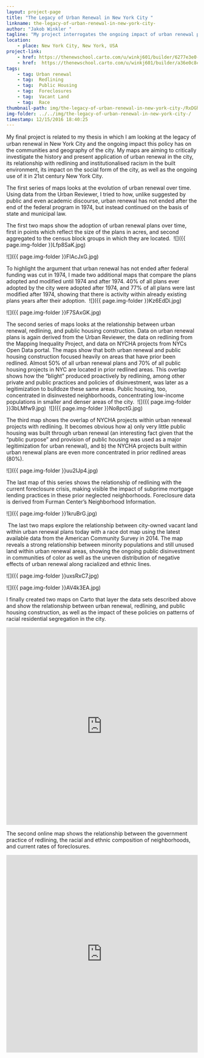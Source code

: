 ```yaml
---
layout: project-page
title: "The Legacy of Urban Renewal in New York City "
linkname: the-legacy-of-urban-renewal-in-new-york-city-
author: "Jakob Winkler "
tagline: "My project interrogates the ongoing impact of urban renewal policies on the population and geography of New York City. "
location:
    - place: New York City, New York, USA
project-link:
    - href: https://thenewschool.carto.com/u/winkj601/builder/6277e3e0-b843-11e6-945c-0ecd1babdde5/embed
    - href:  https://thenewschool.carto.com/u/winkj601/builder/a36e0c8c-b738-11e6-90b5-0e3ebc282e83/embed 
tags:
    - tag: Urban renewal
    - tag:  Redlining
    - tag:  Public Housing
    - tag:  Foreclosures
    - tag:  Vacant Land
    - tag:  Race
thumbnail-path: img/the-legacy-of-urban-renewal-in-new-york-city-/RxDGhnr.jpg
img-folder: ../../img/the-legacy-of-urban-renewal-in-new-york-city-/
timestamp: 12/15/2016 18:40:25
---
```

My ﬁnal project is related to my thesis in which I am looking at the legacy of urban renewal in New York City and the ongoing impact this policy has on the communities and geography of the city. My maps are aiming to critically investigate the history and present application of urban renewal in the city, its relationship with redlining and institutionalised racism in the built environment, its impact on the social form of the city, as well as the ongoing use of it in 21st century New York City. 

The first series of maps looks at the evolution of urban renewal over time. Using data from the Urban Reviewer, I tried to how, unlike suggested by public and even academic discourse, urban renewal has not ended after the end of the federal program in 1974, but instead continued on the basis of state and municipal law. 

The first two maps show the adoption of urban renewal plans over time, first in points which reflect the size of the plans in acres, and second aggregated to the census block groups in which they are located. 
 ![]({{ page.img-folder }}Lfp8SaK.jpg) 

![]({{ page.img-folder }}FIAcJxG.jpg) 

To highlight the argument that urban renewal has not ended after federal funding was cut in 1974, I made two additional maps that compare the plans adopted and modified until 1974 and after 1974. 40% of all plans ever adopted by the city were adopted after 1974, and 77% of all plans were last modified after 1974, showing that there is activity within already existing plans years after their adoption. 
 ![]({{ page.img-folder }}Kz6EdDi.jpg) 

![]({{ page.img-folder }}F7SAxGK.jpg) 

The second series of maps looks at the relationship between urban renewal, redlining, and public housing construction. Data on urban renewal plans is again derived from the Urban Reviewer, the data on redlining from the Mapping Inequality Project, and data on NYCHA projects from NYCs Open Data portal. The maps show that both urban renewal and public housing construction focused heavily on areas that have prior been redlined. Almost 50% of all urban renewal plans and 70% of all public housing projects in NYC are located in prior redlined areas. This overlap shows how the “blight” produced proactively by redlining, among other private and public practices and policies of disinvestment, was later as a legitimization to bulldoze these same areas. Public housing, too, concentrated in disinvested neighborhoods, concentrating low-income populations in smaller and denser areas of the city. 
 ![]({{ page.img-folder }}3bLMfw9.jpg) 
 ![]({{ page.img-folder }}No8pctG.jpg)

The third map shows the overlap of NYCHA projects within urban renewal projects with redlining. It becomes obvious how a) only very little public housing was built through urban renewal (an interesting fact given that the “public purpose” and provision of public housing was used as a major legitimization for urban renewal), and b) the NYCHA projects built within urban renewal plans are even more concentrated in prior redlined areas (80%).  

![]({{ page.img-folder }}uu2IJp4.jpg)

The last map of this series shows the relationship of redlining with the current foreclosure crisis, making visible the impact of subprime mortgage lending practices in these prior neglected neighborhoods. Foreclosure data is derived from Furman Center’s Neighborhood Information. 

![]({{ page.img-folder }}1kruBrG.jpg) 

 The last two maps explore the relationship between city-owned vacant land within urban renewal plans today with a race dot map using the latest available data from the American Community Survey in 2014. The map reveals a strong relationship between minority populations and still unused land within urban renewal areas, showing the ongoing public disinvestment in communities of color as well as the uneven distribution of negative effects of urban renewal along racialized and ethnic lines. 

![]({{ page.img-folder }}uxsRxC7.jpg) 

![]({{ page.img-folder }}AV4k3EA.jpg) 

I finally created two maps on Carto that layer the data sets described above and show the relationship between urban renewal, redlining, and public housing construction, as well as the impact of these policies on patterns of racial residential segregation in the city.

<iframe width="100%" height="520" frameborder="0" src="https://thenewschool.carto.com/u/winkj601/builder/6277e3e0-b843-11e6-945c-0ecd1babdde5/embed" allowfullscreen webkitallowfullscreen mozallowfullscreen oallowfullscreen msallowfullscreen></iframe>

The second online map shows the relationship between the government practice of redlining, the racial and ethnic composition of neighborhoods, and current rates of foreclosures.  

<iframe width="100%" height="520" frameborder="0" src="https://thenewschool.carto.com/u/winkj601/builder/a36e0c8c-b738-11e6-90b5-0e3ebc282e83/embed" allowfullscreen webkitallowfullscreen mozallowfullscreen oallowfullscreen msallowfullscreen></iframe>
